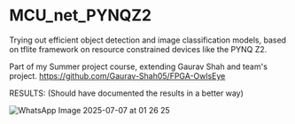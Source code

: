 # MCU_net_PYNQZ2
Trying out efficient object detection and image classification models, based on tflite framework on resource constrained devices like the PYNQ Z2.

Part of my Summer project course, extending Gaurav Shah and team's project.
https://github.com/Gaurav-Shah05/FPGA-OwlsEye


RESULTS:
(Should have documented the results in a better way)

![WhatsApp Image 2025-07-07 at 01 26 25](https://github.com/user-attachments/assets/c0db09b6-d5cc-406e-9afb-e428b10145df)



